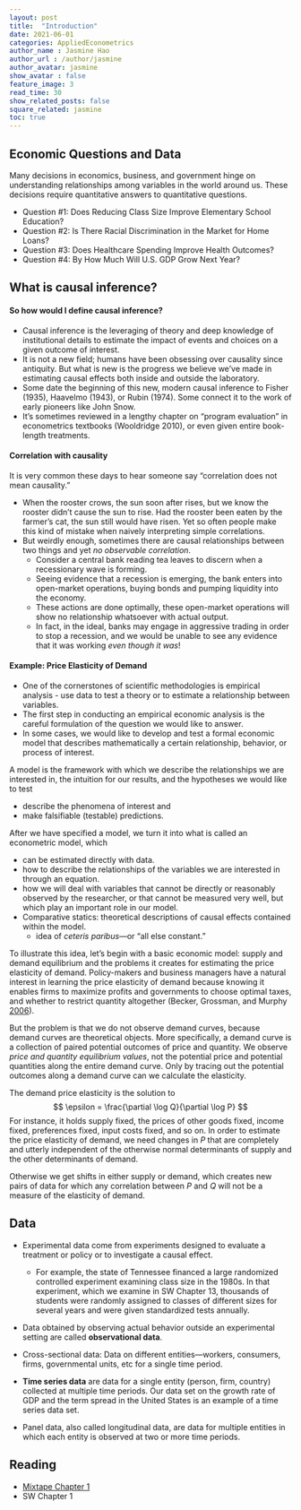 ```yaml
---
layout: post
title:  "Introduction"
date: 2021-06-01
categories: AppliedEconometrics
author_name : Jasmine Hao
author_url : /author/jasmine
author_avatar: jasmine
show_avatar : false
feature_image: 3
read_time: 30
show_related_posts: false
square_related: jasmine
toc: true
---
```


## Economic Questions and Data

Many decisions in economics, business, and government hinge on understanding relationships among variables in the world around us. These decisions require quantitative answers to quantitative questions.

* Question #1: Does Reducing Class Size Improve Elementary School Education?
* Question #2: Is There Racial Discrimination in the Market for Home Loans?
* Question #3: Does Healthcare Spending Improve Health Outcomes?
* Question #4: By How Much Will U.S. GDP Grow Next Year?

## What is causal inference?

#### So how would I define causal inference?

* Causal inference is the leveraging of theory and deep knowledge of institutional details to estimate the impact of events and choices on a given outcome of interest.
* It is not a new field; humans have been obsessing over causality since antiquity. But what is new is the progress we believe we’ve made in estimating causal effects both inside and outside the laboratory.
* Some date the beginning of this new, modern causal inference to Fisher (1935), Haavelmo (1943), or Rubin (1974). Some connect it to the work of early pioneers like John Snow.
* It’s sometimes reviewed in a lengthy chapter on “program evaluation” in econometrics textbooks (Wooldridge 2010), or even given entire book-length treatments.

#### Correlation with causality

It is very common these days to hear someone say “correlation does not mean causality.”

* When the rooster crows, the sun soon after rises, but we know the rooster didn’t cause the sun to rise. Had the rooster been eaten by the farmer’s cat, the sun still would have risen. Yet so often people make this kind of mistake when naively interpreting simple correlations.
* But weirdly enough, sometimes there are causal relationships between two things and yet *no observable correlation*.
  * Consider a central bank reading tea leaves to discern when a recessionary wave is forming.
  * Seeing evidence that a recession is emerging, the bank enters into open-market operations, buying bonds and pumping liquidity into the economy.
  * These actions are done optimally, these open-market operations will show no relationship whatsoever with actual output.
  * In fact, in the ideal, banks may engage in aggressive trading in order to stop a recession, and we would be unable to see any evidence that it was working *even though it was*!

#### Example: Price Elasticity of Demand

* One of the cornerstones of scientific methodologies is empirical analysis - use data to test a theory or to estimate a relationship between variables.
* The first step in conducting an empirical economic analysis is the careful formulation of the question we would like to answer.
* In some cases, we would like to develop and test a formal economic model that describes mathematically a certain relationship, behavior, or process of interest.

A model is the framework with which we describe the relationships we are interested in, the intuition for our results, and the hypotheses we would like to test
* describe the phenomena of interest and
* make falsifiable (testable) predictions.

After we have specified a model, we turn it into what is called an econometric model, which
  * can be estimated directly with data.
  * how to describe the relationships of the variables we are interested in through an equation.
  * how we will deal with variables that cannot be directly or reasonably observed by the researcher, or that cannot be measured very well, but which play an important role in our model.
* Comparative statics: theoretical descriptions of causal effects contained within the model.
  * idea of *ceteris paribus*—or “all else constant.”

To illustrate this idea, let’s begin with a basic economic model: supply and demand equilibrium and the problems it creates for estimating the price elasticity of demand. Policy-makers and business managers have a natural interest in learning the price elasticity of demand because knowing it enables firms to maximize profits and governments to choose optimal taxes, and whether to restrict quantity altogether (Becker, Grossman, and Murphy [2006](https://mixtape.scunning.com/references.html#ref-Becker2006)).

But the problem is that we do not observe demand curves, because demand curves are theoretical objects. More specifically, a demand curve is a collection of paired potential outcomes of price and quantity. We observe *price and quantity equilibrium values*, not the potential price and potential quantities along the entire demand curve. Only by tracing out the potential outcomes along a demand curve can we calculate the elasticity.



The demand price elasticity is the solution to
$$
\epsilon = \frac{\partial \log Q}{\partial \log P}
$$
For instance, it holds supply fixed, the prices of other goods fixed, income fixed, preferences fixed, input costs fixed, and so on. In order to estimate the price elasticity of demand, we need changes in $P$ that are completely and utterly independent of the otherwise normal determinants of supply and the other determinants of demand.

Otherwise we get shifts in either supply or demand, which creates new pairs of data for which any correlation between $P$​ and $Q$​ will not be a measure of the elasticity of demand.

## Data

* Experimental data come from experiments designed to evaluate a treatment or policy or to investigate a causal effect.
  * For example, the state of Tennessee financed a large randomized controlled experiment examining class size in the 1980s. In that experiment, which we examine in SW Chapter 13, thousands of students were randomly assigned to classes of different sizes for several years and were given standardized tests annually.
* Data obtained by observing actual behavior outside an experimental setting are called **observational data**.


* Cross-sectional data: Data on different entities—workers, consumers, firms, governmental units, etc for a single time period.
* **Time series data** are data for a single entity (person, firm, country) collected at multiple time periods. Our data set on the growth rate of GDP and the term spread in the United States is an example of a time series data set.
* Panel data, also called longitudinal data, are data for multiple entities in which each entity is observed at two or more time periods.



## Reading

* [Mixtape Chapter 1](https://mixtape.scunning.com/introduction.html#what-is-causal-inference)
* SW Chapter 1
